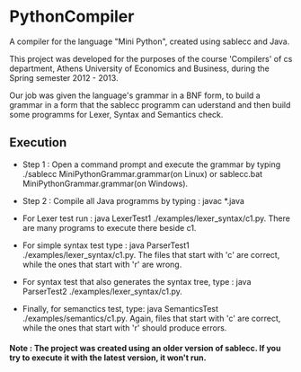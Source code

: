 PythonCompiler
==============

A compiler for the language "Mini Python", created using sablecc and Java.

This project was developed for the purposes of the course 'Compilers' of cs department, Athens University of Economics and Business, during the Spring semester 2012 - 2013.

Our job was given the language's grammar in a BNF form, to build a grammar in a form that the sablecc programm can uderstand and then build some programms for Lexer, Syntax and Semantics check.

## Execution
* Step 1 : Open a command prompt and execute the grammar by typing ./sablecc MiniPythonGrammar.grammar(on Linux) or sablecc.bat MiniPythonGrammar.grammar(on Windows).

* Step 2 : Compile all Java programms by typing : javac *.java

* For Lexer test run : java LexerTest1 ./examples/lexer_syntax/c1.py. There are many programs to execute there beside c1.

* For simple syntax test type : java ParserTest1 ./examples/lexer_syntax/c1.py. The files that start with 'c' are correct, while the ones that start with 'r' are wrong.

* For syntax test that also generates the syntax tree, type : java ParserTest2 ./examples/lexer_syntax/c1.py.

* Finally, for semanctics test, type: java SemanticsTest ./examples/semantics/c1.py. Again, files that start with 'c' are correct, while the ones that start with 'r' should produce errors.


#### Note : The project was created using an older version of sablecc. If you try to execute it with the latest version, it won't run.

